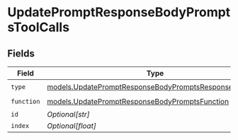 # UpdatePromptResponseBodyPromptsToolCalls


## Fields

| Field                                                                                                                | Type                                                                                                                 | Required                                                                                                             | Description                                                                                                          |
| -------------------------------------------------------------------------------------------------------------------- | -------------------------------------------------------------------------------------------------------------------- | -------------------------------------------------------------------------------------------------------------------- | -------------------------------------------------------------------------------------------------------------------- |
| `type`                                                                                                               | [models.UpdatePromptResponseBodyPromptsResponse200Type](../models/updatepromptresponsebodypromptsresponse200type.md) | :heavy_check_mark:                                                                                                   | N/A                                                                                                                  |
| `function`                                                                                                           | [models.UpdatePromptResponseBodyPromptsFunction](../models/updatepromptresponsebodypromptsfunction.md)               | :heavy_check_mark:                                                                                                   | N/A                                                                                                                  |
| `id`                                                                                                                 | *Optional[str]*                                                                                                      | :heavy_minus_sign:                                                                                                   | N/A                                                                                                                  |
| `index`                                                                                                              | *Optional[float]*                                                                                                    | :heavy_minus_sign:                                                                                                   | N/A                                                                                                                  |